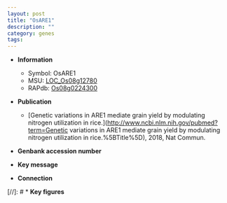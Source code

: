 ```yaml
---
layout: post
title: "OsARE1"
description: ""
category: genes
tags: 
---
```


* **Information**  
    + Symbol: OsARE1  
    + MSU: [LOC_Os08g12780](http://rice.uga.edu/cgi-bin/ORF_infopage.cgi?orf=LOC_Os08g12780)  
    + RAPdb: [Os08g0224300](https://rapdb.dna.affrc.go.jp/locus/?name=Os08g0224300)  

* **Publication**  
    + [Genetic variations in ARE1 mediate grain yield by modulating nitrogen utilization in rice.](http://www.ncbi.nlm.nih.gov/pubmed?term=Genetic variations in ARE1 mediate grain yield by modulating nitrogen utilization in rice.%5BTitle%5D), 2018, Nat Commun.

* **Genbank accession number**  

* **Key message**  

* **Connection**  

[//]: # * **Key figures**  


